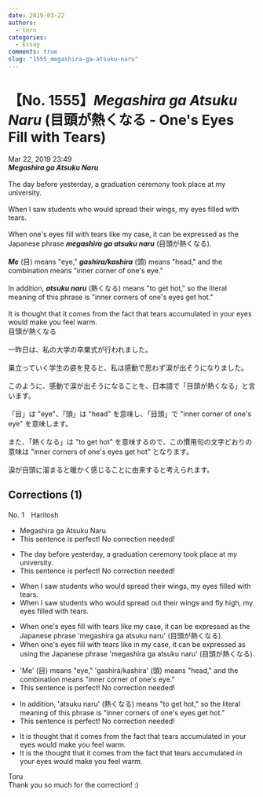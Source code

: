 ```yaml
---
date: 2019-03-22
authors:
  - toru
categories:
  - Essay
comments: true
slug: "1555_megashira-ga-atsuku-naru"
---
```


# 【No. 1555】<strong><em>Megashira ga Atsuku Naru</strong></em> (目頭が熱くなる - One's Eyes Fill with Tears)
<div class="date">Mar 22, 2019 23:49</div>
<div id="post"><div id="body_show_ori">
<strong><em>Megashira ga Atsuku Naru</strong></em><br/><br/>The day before yesterday, a graduation ceremony took place at my university.<br/><br/>When I saw students who would spread their wings, my eyes filled with tears.<br/><br/>When one's eyes fill with tears like my case, it can be expressed as the Japanese phrase <strong><em>megashira ga atsuku naru</em></strong> (目頭が熱くなる).<br/><br/><strong><em>Me</em></strong> (目) means "eye," <strong><em>gashira/kashira</em></strong> (頭) means "head," and the combination means "inner corner of one's eye."<br/><br/>In addition, <strong><em>atsuku naru</em></strong> (熱くなる) means "to get hot," so the literal meaning of this phrase is "inner corners of one's eyes get hot."<br/><br/>It is thought that it comes from the fact that tears accumulated in your eyes would make you feel warm.
</div></div>

<!-- more -->

<div id="post_ja"><div id="body_show_mo">
目頭が熱くなる<br/><br/>一昨日は、私の大学の卒業式が行われました。<br/><br/>巣立っていく学生の姿を見ると、私は感動で思わず涙が出そうになりました。<br/><br/>このように、感動で涙が出そうになることを、日本語で「目頭が熱くなる」と言います。<br/><br/>「目」は "eye"、「頭」は "head" を意味し、「目頭」で "inner corner of one's eye" を意味します。<br/><br/>また、「熱くなる」は "to get hot" を意味するので、この慣用句の文字どおりの意味は "inner corners of one's eyes get hot" となります。<br/><br/>涙が目頭に溜まると暖かく感じることに由来すると考えられます。
</div></div>

## Corrections (1)
<div id="block"><div class="first_name"> No. 1　<span class="just_name">Haritosh</span></div><div id="block2">
<ul class="correction_field">
<li class="incorrect">Megashira ga Atsuku Naru</li>
<li class="corrected perfect">This sentence is perfect! No correction needed!</li>
</ul>
<ul class="correction_field">
<li class="incorrect">The day before yesterday, a graduation ceremony took place at my university.</li>
<li class="corrected perfect">This sentence is perfect! No correction needed!</li>
</ul>
<ul class="correction_field">
<li class="incorrect">When I saw students who would spread their wings, my eyes filled with tears.</li>
<li class="corrected correct">
When I saw students who would spread <span class="f_blue"><span class="f_bold">out</span></span> their wings <span class="f_blue"><span class="f_bold">and fly high</span></span>, my eyes filled with tears.
</li>
</ul>
<ul class="correction_field">
<li class="incorrect">When one's eyes fill with tears like my case, it can be expressed as the Japanese phrase 'megashira ga atsuku naru' (目頭が熱くなる).</li>
<li class="corrected correct">
When one's eyes fill with tears like <span class="f_blue"><span class="f_bold">in</span></span> my case, it can be expressed <span class="sline"><span class="f_red"><span class="f_bold">as</span></span></span> <span class="f_blue"><span class="f_bold">using</span></span> the Japanese phrase 'megashira ga atsuku naru' (目頭が熱くなる).
</li>
</ul>
<ul class="correction_field">
<li class="incorrect">'Me' (目) means "eye," 'gashira/kashira' (頭) means "head," and the combination means "inner corner of one's eye."</li>
<li class="corrected perfect">This sentence is perfect! No correction needed!</li>
</ul>
<ul class="correction_field">
<li class="incorrect">In addition, 'atsuku naru' (熱くなる) means "to get hot," so the literal meaning of this phrase is "inner corners of one's eyes get hot."</li>
<li class="corrected perfect">This sentence is perfect! No correction needed!</li>
</ul>
<ul class="correction_field">
<li class="incorrect">It is thought that it comes from the fact that tears accumulated in your eyes would make you feel warm.</li>
<li class="corrected correct">
It is <span class="f_blue"><span class="f_bold">the</span></span> thought that <span class="sline"><span class="f_red"><span class="f_bold">it</span></span></span> comes from the fact that tears accumulated in your eyes would make you feel warm.
</li>
</ul>
</div><div class="name"><span class="just_name">Toru</span><br>
Thank you so much for the correction! :)
</div>
</div>
